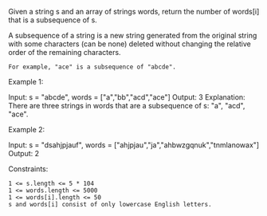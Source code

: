 Given a string s and an array of strings words, return the number of words[i] that is a subsequence of s.

A subsequence of a string is a new string generated from the original string with some characters (can be none) deleted without changing the relative order of the remaining characters.

    For example, "ace" is a subsequence of "abcde".

 

Example 1:

Input: s = "abcde", words = ["a","bb","acd","ace"]
Output: 3
Explanation: There are three strings in words that are a subsequence of s: "a", "acd", "ace".

Example 2:

Input: s = "dsahjpjauf", words = ["ahjpjau","ja","ahbwzgqnuk","tnmlanowax"]
Output: 2

 

Constraints:

    1 <= s.length <= 5 * 104
    1 <= words.length <= 5000
    1 <= words[i].length <= 50
    s and words[i] consist of only lowercase English letters.

